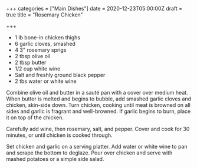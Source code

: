 +++
categories = ["Main Dishes"]
date = 2020-12-23T05:00:00Z
draft = true
title = "Rosemary Chicken"

+++
* 1 lb bone-in chicken thighs 
* 6 garlic cloves, smashed 
* 4 3" rosemary sprigs 
* 2 tbsp olive oil 
* 2 tbsp butter 
* 1/2 cup white wine 
* Salt and freshly ground black pepper 
* 2 tbs water or white wine

Combine olive oil and butter in a sauté pan with a cover over medium heat. When butter is melted and begins to bubble, add smashed garlic cloves and chicken, skin-side down. Turn chicken, cooking until meat is browned on all sides and garlic is fragrant and well-browned. If garlic begins to burn, place it on top of the chicken. 

Carefully add wine, then rosemary, salt, and pepper. Cover and cook for 30 minutes, or until chicken is cooked through. 

Set chicken and garlic on a serving platter. Add water or white wine to pan and scrape the bottom to deglaze. Pour over chicken and serve with mashed potatoes or a simple side salad.